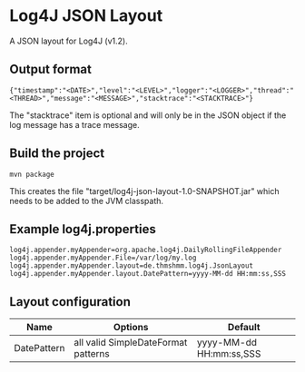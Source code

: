 # Log4J JSON Layout
A JSON layout for Log4J (v1.2).

## Output format
```
{"timestamp":"<DATE>","level":"<LEVEL>","logger":"<LOGGER>","thread":"<THREAD>","message":"<MESSAGE>","stacktrace":"<STACKTRACE>"}
```
The "stacktrace" item is optional and will only be in the JSON object if the log message has a trace message.

## Build the project
```
mvn package
```
This creates the file "target/log4j-json-layout-1.0-SNAPSHOT.jar" which needs to be added to the JVM classpath.

## Example log4j.properties
```
log4j.appender.myAppender=org.apache.log4j.DailyRollingFileAppender
log4j.appender.myAppender.File=/var/log/my.log
log4j.appender.myAppender.layout=de.thmshmm.log4j.JsonLayout
log4j.appender.myAppender.layout.DatePattern=yyyy-MM-dd HH:mm:ss,SSS
```

## Layout configuration
| Name | Options | Default |
|------|---------|---------|
| DatePattern | all valid SimpleDateFormat patterns | yyyy-MM-dd HH:mm:ss,SSS |
